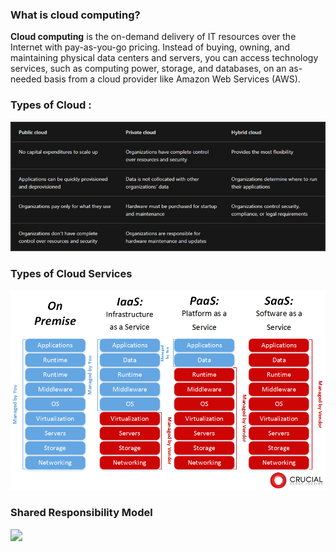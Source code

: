 
### What is cloud computing?
**Cloud computing** is the on-demand delivery of IT resources over the Internet with pay-as-you-go pricing. Instead of buying, owning, and maintaining physical data centers and servers, you can access technology services, such as computing power, storage, and databases, on an as-needed basis from a cloud provider like Amazon Web Services (AWS).

### Types of Cloud : 

<img src="../Images/deploycloud.png" style="zoom:120%;" />

### Types of Cloud Services

<img src="../Images/CloudServices.png" style="zoom:120%;" />

### Shared Responsibility Model

<img src="../Images/sharedResponsibilityModel.png" style="zoom:120%;" />
